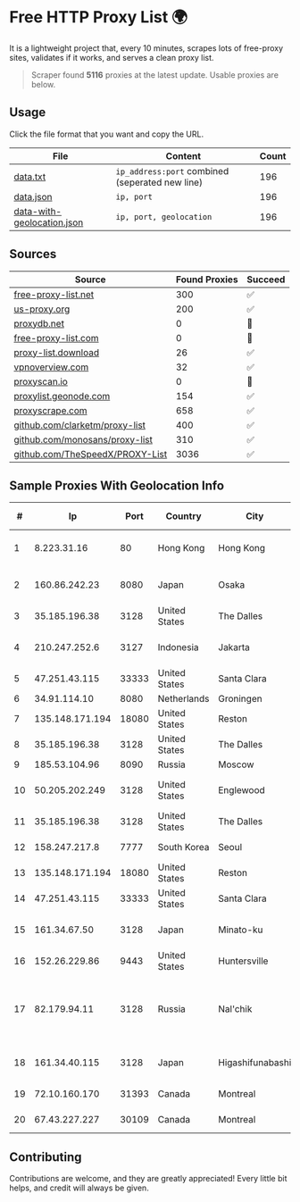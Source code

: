 
# Free HTTP Proxy List 🌍

It is a lightweight project that, every 10 minutes, scrapes lots of free-proxy sites, validates if it works, and serves a clean proxy list.


> Scraper found **5116** proxies at the latest update. Usable proxies are below.

## Usage

Click the file format that you want and copy the URL.


|File|Content|Count|
|----|-------|-----|
|[data.txt](https://raw.githubusercontent.com/themiralay/Proxy-List-World/master/data.txt)|`ip_address:port` combined (seperated new line)|196|
|[data.json](https://raw.githubusercontent.com/themiralay/Proxy-List-World/master/data.json)|`ip, port`|196|
|[data-with-geolocation.json](https://raw.githubusercontent.com/themiralay/Proxy-List-World/master/data-with-geolocation.json)|`ip, port, geolocation`|196|

## Sources

|Source|Found Proxies|Succeed|
|------|-------------|-------|
|[free-proxy-list.net](https://free-proxy-list.net)|300|✅|
|[us-proxy.org](https://www.us-proxy.org)|200|✅|
|[proxydb.net](http://proxydb.net)|0|🚫|
|[free-proxy-list.com](https://free-proxy-list.com/?page=&port=&type%5B%5D=http&type%5B%5D=https&up_time=0&search=Search)|0|🚫|
|[proxy-list.download](https://www.proxy-list.download/HTTP)|26|✅|
|[vpnoverview.com](https://vpnoverview.com/privacy/anonymous-browsing/free-proxy-servers)|32|✅|
|[proxyscan.io](https://www.proxyscan.io)|0|🚫|
|[proxylist.geonode.com](https://proxylist.geonode.com/api/proxy-list?limit=300&page=1&sort_by=lastChecked&sort_type=desc&protocols=http,https)|154|✅|
|[proxyscrape.com](https://api.proxyscrape.com/v2/?request=displayproxies&protocol=http&timeout=10000&country=all&ssl=all&anonymity=all)|658|✅|
|[github.com/clarketm/proxy-list](https://raw.githubusercontent.com/clarketm/proxy-list/master/proxy-list-raw.txt)|400|✅|
|[github.com/monosans/proxy-list](https://raw.githubusercontent.com/monosans/proxy-list/main/proxies/http.txt)|310|✅|
|[github.com/TheSpeedX/PROXY-List](https://raw.githubusercontent.com/TheSpeedX/PROXY-List/master/http.txt)|3036|✅|


## Sample Proxies With Geolocation Info

|#|Ip|Port|Country|City|Internet Service Provider|
|-|--|----|-------|----|-------------------------|
|1|8.223.31.16|80|Hong Kong|Hong Kong|Alibaba (US) Technology Co., Ltd.|
|2|160.86.242.23|8080|Japan|Osaka|Sony Network Communications Inc|
|3|35.185.196.38|3128|United States|The Dalles|Google LLC|
|4|210.247.252.6|3127|Indonesia|Jakarta|PT Poros Network Nusantara|
|5|47.251.43.115|33333|United States|Santa Clara|Alibaba Cloud LLC|
|6|34.91.114.10|8080|Netherlands|Groningen|Google LLC|
|7|135.148.171.194|18080|United States|Reston|OVH SAS|
|8|35.185.196.38|3128|United States|The Dalles|Google LLC|
|9|185.53.104.96|8090|Russia|Moscow|LLC Flex|
|10|50.205.202.249|3128|United States|Englewood|Comcast Cable Communications, LLC|
|11|35.185.196.38|3128|United States|The Dalles|Google LLC|
|12|158.247.217.8|7777|South Korea|Seoul|The Constant Company, LLC|
|13|135.148.171.194|18080|United States|Reston|OVH SAS|
|14|47.251.43.115|33333|United States|Santa Clara|Alibaba Cloud LLC|
|15|161.34.67.50|3128|Japan|Minato-ku|NTT PC Communications, Inc.|
|16|152.26.229.86|9443|United States|Huntersville|MCNC|
|17|82.179.94.11|3128|Russia|Nal'chik|Federal State Institution "cientific Research Institute for System Ana|
|18|161.34.40.115|3128|Japan|Higashifunabashi|NTT PC Communications, Inc.|
|19|72.10.160.170|31393|Canada|Montreal|GloboTech Communications|
|20|67.43.227.227|30109|Canada|Montreal|GloboTech Communications|



## Contributing

Contributions are welcome, and they are greatly appreciated! Every
little bit helps, and credit will always be given.

